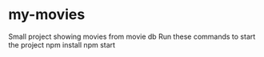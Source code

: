 # my-movies
Small project showing movies from movie db
Run these commands to start the project 
npm install
npm start
